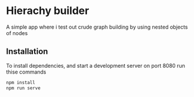 # Hierachy builder #
A simple app where i test out crude graph building by using nested objects of nodes

## Installation ##
To install dependencies, and start a development server on port 8080 run thise commands

```BASH
npm install
npm run serve
```